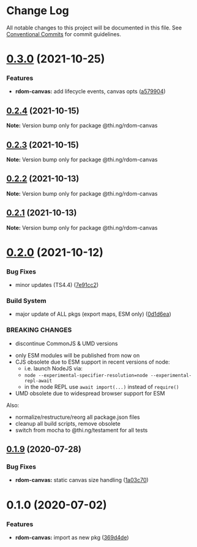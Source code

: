 # Change Log

All notable changes to this project will be documented in this file.
See [Conventional Commits](https://conventionalcommits.org) for commit guidelines.

# [0.3.0](https://github.com/thi-ng/umbrella/compare/@thi.ng/rdom-canvas@0.2.4...@thi.ng/rdom-canvas@0.3.0) (2021-10-25)


### Features

* **rdom-canvas:** add lifecycle events, canvas opts ([a579904](https://github.com/thi-ng/umbrella/commit/a5799040ae6244ffe2695623f400962285cc5df0))





## [0.2.4](https://github.com/thi-ng/umbrella/compare/@thi.ng/rdom-canvas@0.2.3...@thi.ng/rdom-canvas@0.2.4) (2021-10-15)

**Note:** Version bump only for package @thi.ng/rdom-canvas





## [0.2.3](https://github.com/thi-ng/umbrella/compare/@thi.ng/rdom-canvas@0.2.2...@thi.ng/rdom-canvas@0.2.3) (2021-10-15)

**Note:** Version bump only for package @thi.ng/rdom-canvas





## [0.2.2](https://github.com/thi-ng/umbrella/compare/@thi.ng/rdom-canvas@0.2.1...@thi.ng/rdom-canvas@0.2.2) (2021-10-13)

**Note:** Version bump only for package @thi.ng/rdom-canvas





## [0.2.1](https://github.com/thi-ng/umbrella/compare/@thi.ng/rdom-canvas@0.2.0...@thi.ng/rdom-canvas@0.2.1) (2021-10-13)

**Note:** Version bump only for package @thi.ng/rdom-canvas





# [0.2.0](https://github.com/thi-ng/umbrella/compare/@thi.ng/rdom-canvas@0.1.60...@thi.ng/rdom-canvas@0.2.0) (2021-10-12)


### Bug Fixes

* minor updates (TS4.4) ([7e91cc2](https://github.com/thi-ng/umbrella/commit/7e91cc2b20371d6969f29ec40393d64efb3d9375))


### Build System

* major update of ALL pkgs (export maps, ESM only) ([0d1d6ea](https://github.com/thi-ng/umbrella/commit/0d1d6ea9fab2a645d6c5f2bf2591459b939c09b6))


### BREAKING CHANGES

* discontinue CommonJS & UMD versions

- only ESM modules will be published from now on
- CJS obsolete due to ESM support in recent versions of node:
  - i.e. launch NodeJS via:
  - `node --experimental-specifier-resolution=node --experimental-repl-await`
  - in the node REPL use `await import(...)` instead of `require()`
- UMD obsolete due to widespread browser support for ESM

Also:
- normalize/restructure/reorg all package.json files
- cleanup all build scripts, remove obsolete
- switch from mocha to @thi.ng/testament for all tests






##  [0.1.9](https://github.com/thi-ng/umbrella/compare/@thi.ng/rdom-canvas@0.1.8...@thi.ng/rdom-canvas@0.1.9) (2020-07-28) 

###  Bug Fixes 

- **rdom-canvas:** static canvas size handling ([1a03c70](https://github.com/thi-ng/umbrella/commit/1a03c70e3e9fe6c8b096f78084dc590102d96893)) 

#  0.1.0 (2020-07-02) 

###  Features 

- **rdom-canvas:** import as new pkg ([369d4de](https://github.com/thi-ng/umbrella/commit/369d4de29c0b0c1ff3092126902f1835ac61870e))
